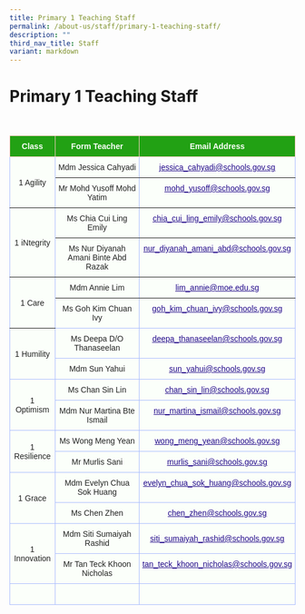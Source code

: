 ```yaml
---
title: Primary 1 Teaching Staff
permalink: /about-us/staff/primary-1-teaching-staff/
description: ""
third_nav_title: Staff
variant: markdown
---
```

Primary 1 Teaching Staff
========================

<br>

<style type="text/css">
.tg  {border-collapse:collapse;border-color:#aabcfe;border-spacing:0;}
.tg td{background-color:#e8edff;border-color:#aabcfe;border-style:solid;border-width:1px;color:#669;
  font-family:Arial, sans-serif;font-size:14px;overflow:hidden;padding:10px 5px;word-break:normal;}
.tg th{background-color:#b9c9fe;border-color:#aabcfe;border-style:solid;border-width:1px;color:#039;
  font-family:Arial, sans-serif;font-size:14px;font-weight:normal;overflow:hidden;padding:10px 5px;word-break:normal;}
.tg .tg-c8an{background-color:#97E3BD;color:#222;text-align:center;vertical-align:middle}
.tg .tg-g24l{background-color:#FBFFFA;border-color:inherit;color:#21088A;font-weight:bold;text-align:center;
  text-decoration:underline;vertical-align:top}
.tg .tg-ug26{background-color:#FBFFFA;border-color:inherit;color:#222;text-align:center;vertical-align:middle}
.tg .tg-4k5m{background-color:#FBFFFA;color:#222;text-align:center;vertical-align:top}
.tg .tg-ble8{background-color:#97E3BD;color:#21088A;font-weight:bold;text-align:center;text-decoration:underline;vertical-align:top}
.tg .tg-fskk{background-color:#FBFFFA;color:#21088A;font-weight:bold;text-align:center;text-decoration:underline;vertical-align:top}
.tg .tg-ehgc{background-color:#22A114;border-color:#ffccc9;color:#FBFFFA;font-weight:bold;text-align:center;vertical-align:top}
.tg .tg-djmn{background-color:#FBFFFA;border-color:inherit;color:#222;text-align:center;vertical-align:middle}
.tg .tg-33ww{background-color:#FBFFFA;border-color:inherit;color:#21088A;font-weight:bold;text-align:center;
  text-decoration:underline;vertical-align:top}
.tg .tg-s6uv{background-color:#FBFFFA;color:#222;text-align:center;vertical-align:middle}
.tg .tg-rxka{background-color:#FBFFFA;color:#222;text-align:center;vertical-align:middle}
.tg .tg-agmf{background-color:#FBFFFA;color:#21088A;font-weight:bold;text-align:center;text-decoration:underline;vertical-align:top}
.tg .tg-a3j2{background-color:#FFF;color:#222;text-align:center;vertical-align:middle}
.tg .tg-0pyt{background-color:#FFF;color:#21088A;font-weight:bold;text-align:center;text-decoration:underline;vertical-align:top}
</style>
<table class="tg">
<thead>
  <tr>
    <th class="tg-ehgc">Class</th>
    <th class="tg-ehgc">Form Teacher</th>
    <th class="tg-ehgc">Email Address</th>
  </tr>
</thead>
<tbody>
  <tr>
    <td class="tg-djmn" rowspan="2"><span style="color:#222;background-color:#FBFFFA">1 Agility</span></td>
    <td class="tg-djmn"><span style="color:#222;background-color:#FBFFFA">Mdm Jessica Cahyadi</span><br></td>
    <td class="tg-33ww"><a href="mailto:jessica_cahyadi@schools.gov.sg"><span style="font-weight:500;text-decoration:underline;color:#21088A">jessica_cahyadi@schools.gov.sg</span></a><br></td>
  </tr>
  <tr>
    <td class="tg-ug26"><span style="color:#222;background-color:#FBFFFA">Mr Mohd Yusoff Mohd Yatim</span><br></td>
    <td class="tg-g24l"><a href="mailto:mohd_yusoff@schools.gov.sg"><span style="font-weight:500;text-decoration:underline;color:#21088A">mohd_yusoff@schools.gov.sg</span></a><br></td>
  </tr>
  <tr>
    <td class="tg-djmn" rowspan="2"><span style="color:#222;background-color:#FBFFFA">1 iNtegrity</span></td>
    <td class="tg-djmn"><span style="color:#222;background-color:#FBFFFA">Ms Chia Cui Ling Emily</span><br></td>
    <td class="tg-33ww"><a href="mailto:chia_cui_ling_emily@schools.gov.sg"><span style="font-weight:500;text-decoration:underline;color:#21088A">chia_cui_ling_emily@schools.gov.sg</span></a><br></td>
  </tr>
  <tr>
    <td class="tg-ug26"><span style="color:#222;background-color:#FBFFFA">Ms Nur Diyanah Amani Binte Abd Razak</span><br></td>
    <td class="tg-g24l"><a href="mailto:nur_diyanah_amani_abd@schools.gov.sg"><span style="font-weight:500;text-decoration:underline;color:#21088A">nur_diyanah_amani_abd@schools.gov.sg</span></a></td>
  </tr>
  <tr>
    <td class="tg-djmn" rowspan="2"><span style="color:#222;background-color:#FBFFFA">1 Care</span></td>
    <td class="tg-djmn"><span style="color:#222;background-color:#FBFFFA">Mdm Annie Lim</span><br></td>
    <td class="tg-33ww"><a href="mailto:lim_annie@moe.edu.sg"><span style="font-weight:500;text-decoration:underline;color:#21088A">lim_annie@moe.edu.sg</span></a><br></td>
  </tr>
  <tr>
    <td class="tg-s6uv"><span style="color:#222;background-color:#FBFFFA">Ms Goh Kim Chuan Ivy</span><br></td>
    <td class="tg-fskk"><a href="mailto:goh_kim_chuan_ivy@schools.gov.sg"><span style="font-weight:500;text-decoration:underline;color:#21088A">goh_kim_chuan_ivy@schools.gov.sg</span></a><br></td>
  </tr>
  <tr>
    <td class="tg-rxka" rowspan="2"><span style="color:#222;background-color:#FBFFFA">1 Humility</span></td>
    <td class="tg-4k5m"><span style="color:#222">Ms Deepa D/O Thanaseelan</span></td>
    <td class="tg-agmf"><a href="mailto:deepa_thanaseelan@schools.gov.sg"><span style="font-weight:500;text-decoration:underline;color:#21088A">deepa_thanaseelan@schools.gov.sg</span></a><br></td>
  </tr>
  <tr>
    <td class="tg-s6uv"><span style="color:#222;background-color:#FBFFFA">Mdm Sun Yahui</span></td>
    <td class="tg-fskk"><a href="mailto:sun_yahui@schools.gov.sg"><span style="font-weight:500;text-decoration:underline;color:#21088A">sun_yahui@schools.gov.sg</span></a><br></td>
  </tr>
  <tr>
    <td class="tg-rxka" rowspan="2"><span style="color:#222;background-color:#FBFFFA">1 Optimism</span></td>
    <td class="tg-rxka"><span style="color:#222;background-color:#FBFFFA">Ms Chan Sin Lin
</span><br></td>
    <td class="tg-agmf" style="text-align: center; vertical-align: middle;"><a href="mailto:chan_sin_lin@schools.gov.sg"><span style="font-weight:500;text-decoration:underline;color:#21088A">chan_sin_lin@schools.gov.sg</span></a><br></td>
  </tr>
  <tr>
    <td class="tg-s6uv"><span style="color:#222;background-color:#FBFFFA">Mdm Nur Martina Bte Ismail</span><br></td>
    <td class="tg-fskk"><a href="mailto:nur_martina_ismail@schools.gov.sg"><span style="font-weight:500;text-decoration:underline;color:#21088A">nur_martina_ismail@schools.gov.sg</span></a><br></td>
  </tr>
  <tr>
    <td class="tg-rxka" rowspan="2"><span style="color:#222;background-color:#FBFFFA">1 Resilience</span></td>
    <td class="tg-rxka"><span style="color:#222;background-color:#FBFFFA">Ms Wong Meng Yean</span><br></td>
    <td class="tg-agmf"><a href="mailto:wong_meng_yean@schools.gov.sg"><span style="font-weight:500;text-decoration:underline;color:#21088A">wong_meng_yean@schools.gov.sg</span></a><br></td>
  </tr>
  <tr>
    <td class="tg-s6uv"><span style="color:#222;background-color:#FBFFFA">Mr Murlis Sani</span><br></td>
    <td class="tg-fskk"><a href="mailto:murlis_sani@schools.gov.sg"><span style="font-weight:500;text-decoration:underline;color:#21088A">murlis_sani@schools.gov.sg</span></a><br></td>
  </tr>
  <tr>
    <td class="tg-rxka" rowspan="2"><span style="background-color:#FBFFFA">1 Grace</span><br></td>
   <td class="tg-s6uv"><span style="color:#222;background-color:#FBFFFA">Mdm Evelyn Chua Sok Huang</span><br></td>
    <td class="tg-fskk"><a href="mailto:evelyn_chua_sok_huang@schools.gov.sg"><span style="font-weight:500;text-decoration:underline;color:#21088A">evelyn_chua_sok_huang@schools.gov.sg</span></a><br></td>
  </tr>
  <tr>
    <td class="tg-s6uv"><span style="color:#222;background-color:#FBFFFA">Ms Chen Zhen</span><br></td>
    <td class="tg-fskk"><a href="mailto:chen_zhen@schools.gov.sg"><span style="font-weight:500;text-decoration:underline;color:#21088A">chen_zhen@schools.gov.sg</span></a><br></td>
  </tr>
  <tr>
    <td class="tg-rxka" rowspan="2"><span style="color:#222;background-color:#FBFFFA">1 Innovation</span></td>
    <td class="tg-rxka"><span style="color:#222;background-color:#FBFFFA">Mdm Siti Sumaiyah Rashid</span><br></td>
    <td class="tg-fskk" style="text-align: center; vertical-align: middle;"><a href="mailto:siti_sumaiyah_rashid@schools.gov.sg"><span style="font-weight:500;text-decoration:underline;color:#21088A">siti_sumaiyah_rashid@schools.gov.sg</span></a><br></td>
  </tr>
  <tr>
    <td class="tg-s6uv"><span style="color:#222;background-color:#FBFFFA">Mr Tan Teck Khoon Nicholas</span><br></td>
    <td class="tg-fskk"><a href="mailto:tan_teck_khoon_nicholas@schools.gov.sg"><span style="font-weight:500;text-decoration:underline;color:#21088A">tan_teck_khoon_nicholas@schools.gov.sg</span></a></td>
  </tr>
		<tr>
    <td class="tg-rxka"><span style="color:#222;background-color:#FBFFFA"></span></td>
    <td class="tg-rxka"><span style="color:#222;background-color:#FBFFFA"></span><br></td>
    <td class="tg-agmf"><br></td>
  </tr>

</tbody>
</table>